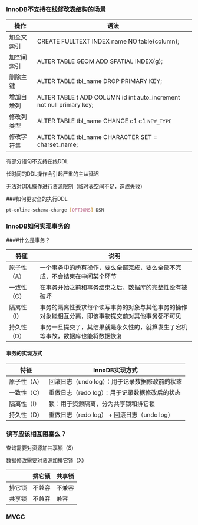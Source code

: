 ### InnoDB不支持在线修改表结构的场景

| 操作       | 语法                                                         |
| ---------- | ------------------------------------------------------------ |
| 加全文索引 | CREATE FULLTEXT INDEX name NO table(column);                 |
| 加空间索引 | ALTER TABLE GEOM ADD SPATIAL INDEX(g);                       |
| 删除主键   | ALTER TABLE tbl_name DROP PRIMARY KEY;                       |
| 增加自增列 | ALTER TABLE t ADD COLUMN id int auto_increment not null primary key; |
| 修改列类型 | ALTER TABLE tbl_name CHANGE c1 c1 `NEW_TYPE`                 |
| 修改字符集 | ALTER TABLE tbl_name CHARACTER SET = charset_name;           |

有部分语句不支持在线DDL

长时间的DDL操作会引起严重的主从延迟

无法对DDL操作进行资源限制（临时表空间不足，造成失败）

###如何更安全的执行DDL

```bash
pt-online-schema-change [OPTIONS] DSN
```

### InnoDB如何实现事务的

####什么是事务？

| 特征        | 说明                                                         |
| ----------- | ------------------------------------------------------------ |
| 原子性（A） | 一个事务中的所有操作，要么全部完成，要么全部不完成，不会结束在中间某个环节 |
| 一致性（C） | 在事务开始之前和事务结束之后，数据库的完整性没有被破坏       |
| 隔离性（I） | 事务的隔离性要求每个读写事务的对象与其他事务的操作对象能相互分离，即该事物提交前对其他事务都不可见 |
| 持久性（D） | 事务一旦提交了，其结果就是永久性的，就算发生了宕机等事故，数据库也能将数据恢复 |

#### 事务的实现方式

| 特征        | InnoDB实现方式                                 |
| ----------- | ---------------------------------------------- |
| 原子性（A） | 回滚日志（undo log）：用于记录数据修改前的状态 |
| 一致性（C） | 重做日志（redo log）：用于记录数据修改后的状态 |
| 隔离性（I） | 锁：用于资源隔离，分为共享锁和排它锁           |
| 持久性（D） | 重做日志（redo log） + 回滚日志（undo log）    |

### 读写应该相互阻塞么？

查询需要对资源加共享锁（S）

数据修改需要对资源加排它锁（X）

|        | 排它锁 | 共享锁 |
| ------ | ------ | ------ |
| 排它锁 | 不兼容 | 不兼容 |
| 共享锁 | 不兼容 | 兼容   |

### MVCC

